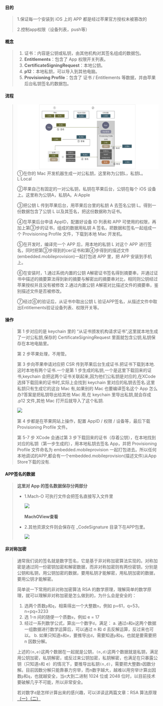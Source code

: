 #### 目的

> 1.保证每一个安装到 iOS 上的 APP 都是经过苹果官方授权未被篡改的
>
> 2.控制app权限（设备列表，push等）

#### **概念**

> 1. 证书：内容是公钥或私钥，由其他机构对其签名组成的数据包。
> 2. **Entitlements**：包含了 App 权限开关列表。
> 3. **CertificateSigningRequest**：本地公钥。
> 4. **p12**：本地私钥，可以导入到其他电脑。
> 5. **Provisioning Profile**：包含了 证书 / Entitlements 等数据，并由苹果后台私钥签名的数据包。

#### 流程

> ![](/assets/codesigning.png)①在你的 Mac 开发机器生成一对公私钥，这里称为公钥L，私钥L。L:Local
>
> ②苹果自己有固定的一对公私钥，私钥在苹果后台，公钥在每个 iOS 设备上。这里称为公钥A，私钥A。A:Apple
>
> ③把公钥 L 传到苹果后台，用苹果后台里的私钥 A 去签名公钥 L。得到一份数据包含了公钥 L 以及其签名，把这份数据称为证书。
>
> ④在苹果后台申请 AppID，配置好设备 ID 列表和 APP 可使用的权限，再加上第③步的证书，组成的数据用私钥 A 签名，把数据和签名一起组成一个 Provisioning Profile 文件，下载到本地 Mac 开发机。
>
> ⑤在开发时，编译完一个 APP 后，用本地的私钥 L 对这个 APP 进行签名，同时把第③步得到的cer证书和第④步得到的描述文件\(embedded.mobileprovision\)一起打包进 APP 里，把 APP 安装到手机上。
>
> ⑥在安装时，1.通过系统内置的公钥 A解密证书签名得到摘要串，并通过证书中描述的摘要算法得到新的摘要与解密出的摘要串对比，相同则公钥经过苹果授权并且没有被修改 2.通过内置公钥 A解密对比描述文件的摘要串，鉴别描述文件是否被修改。
>
> ⑦经过⑥的验证后，从证书中取出公钥 L 验证APP签名，从描述文件中取出Entitlements验证设备列表、权限开关等。

#### 操作

> 第 1 步对应的是 keychain 里的 “从证书颁发机构请求证书”,这里就本地生成了一对公私钥,保存的 CertificateSigningRequest 里面就包含公钥,私钥保存在本地电脑里。
>
> 第 2 步苹果处理，不用管。
>
> 第 3 步向苹果申请对应把 CSR 传到苹果后台生成证书.把证书下载到本地.这时本地有两个证书.一个是第 1 步生成的私钥,一个是这里下载回来的证书,keychain 会把这两个证书关联起来,因为他们公私钥是对应的,在XCode选择下载回来的证书时,实际上会找到 keychain 里对应的私钥去签名.这里私钥只有生成它的这台 Mac 有,如果别的 Mac 也要编译签名这个 App 怎么办?答案是把私钥导出给其他 Mac 用,在 keychain 里导出私钥,就会存成 .p12 文件,其他 Mac 打开后就导入了这个私钥.
>
> ![](https://mmbiz.qpic.cn/mmbiz/yoM0qNN7RwbMzODS0N8ZbEkhU1pcPTUdTPicxWImhsZeftvsZaibHHM23kuUyHL7kEgiaicaHmnqbaaRrM9ALK7jgg/640?wx_fmt=other&tp=webp&wxfrom=5&wx_lazy=1&wx_co=1)
>
> 第 4 步都是在苹果网站上操作，配置 AppID / 权限 / 设备等，最后下载 Provisioning Profile 文件。
>
> 第 5-7 步 XCode 会通过第 3 步下载回来的证书（存着公钥），在本地找到对应的私钥（第一步生成的），用本地私钥去签名 App，并把 Provisioning Profile 文件命名为 embedded.mobileprovision 一起打包进去。所以任何本地调试的APP,都会有一个embedded.mobileprovision\(描述文件\)从App Store下载的没有.

#### **APP签名的数据**

> **这里对 App 的签名数据保存分两部分**
>
> * 1.Mach-O 可执行文件会把签名直接写入文件里
>
>   
>
>
>   ![](https://mmbiz.qpic.cn/mmbiz/yoM0qNN7RwbMzODS0N8ZbEkhU1pcPTUd3bfyMmxjjbNCFMRJjAPTMBSbvZibtETGibvibI2npEs5ge4czZgiciaMGeg/640?wx_fmt=other&tp=webp&wxfrom=5&wx_lazy=1&wx_co=1)
>
>
>
>   **MachOView查看**
>
> * 2.其他资源文件则会保存在 \_CodeSignature 目录下在APP包里。
>
>   
>
>
>   ![](https://mmbiz.qpic.cn/mmbiz/yoM0qNN7RwbMzODS0N8ZbEkhU1pcPTUdJaBuFz8FhUdddZ7m6v8Tj3ZBt9Qqic1P9KcjPrwp68iapMosZEfiarHgg/640?wx_fmt=other&tp=webp&wxfrom=5&wx_lazy=1&wx_co=1)

####  非对称加密

> 通常我们说的签名就是数字签名，它是基于非对称加密算法实现的。对称加密是通过同一份密钥加密和解密数据，而非对称加密则有两份密钥，分别是公钥和私钥，用公钥加密的数据，要用私钥才能解密，用私钥加密的数据，要用公钥才能解密。
>
> 简单说一下常用的非对称加密算法 RSA 的数学原理，理解简单的数学原理，就可以理解非对称加密是怎么做到的，为什么会是安全的：
>
> 1. 选两个质数`p`和`q`，相乘得出一个大整数`n`，例如 p=61，q=53，n=pq=3233
> 2. 选 1-n 间的随便一个质数`e`，例如 e = 17
> 3. 经过一系列数学公式，算出一个数字`d`，满足：
>    a. 通过`n`和`e`这两个数据一组数据进行数学运算后，可以通过 n 和 d 去反解运算，反过来也可以。
>    b. 如果只知道`n`和`e`，要推导出`d`，需要知道`p`和`q`，也就是要需要把 n 因数分解。
>
> 上述的`(n,e)`这两个数据在一起就是公钥，`(n,d)`这两个数据就是私钥，满足用公钥加密，私钥解密，或反过来公钥加密，私钥解密，也满足在只暴露公钥（只知道`n`和 e）的情况下，要推导出私钥`(n,d)`，需要把大整数`n`因数分解。目前因数分解只能靠暴力穷举，而n数字越大，越难以用穷举计算出因数`p`和`q`，也就越安全，当`n`大到二进制 1024 位或 2048 位时，以目前技术要破解几乎不可能，所以非常安全。
>
> 若对数字`d`是怎样计算出来的感兴趣，可以详读这两篇文章：RSA 算法原理[（一）](http://www.ruanyifeng.com/blog/2013/06/rsa_algorithm_part_one.html)[（二）](http://www.ruanyifeng.com/blog/2013/07/rsa_algorithm_part_two.html)

#### 

  




